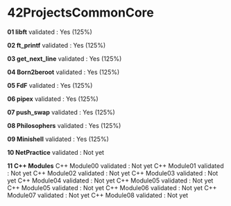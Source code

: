 # 42ProjectsCommonCore

**01  libft**
validated : Yes (125%)

**02  ft_printf**
validated : Yes (125%)

**03  get_next_line**
validated : Yes (125%)

**04  Born2beroot**
validated : Yes (125%)

**05  FdF**
validated : Yes (125%)

**06  pipex**
validated : Yes (125%)

**07  push_swap**
validated : Yes (125%)

**08  Philosophers**
validated : Yes (125%)

**09  Minishell**
validated : Yes (125%)

**10  NetPractice**
validated : Not yet

**11  C++ Modules**
  C++ Module00  validated : Not yet
  C++ Module01  validated : Not yet
  C++ Module02  validated : Not yet
  C++ Module03  validated : Not yet
  C++ Module04  validated : Not yet
  C++ Module05  validated : Not yet
  C++ Module05  validated : Not yet
  C++ Module06  validated : Not yet
  C++ Module07  validated : Not yet
  C++ Module08  validated : Not yet
